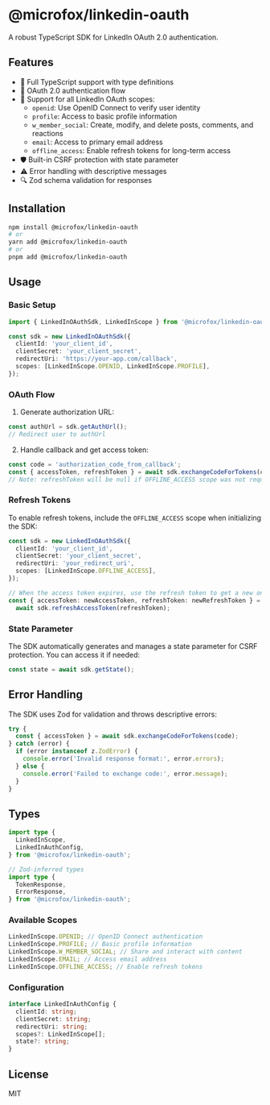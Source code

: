 # @microfox/linkedin-oauth

A robust TypeScript SDK for LinkedIn OAuth 2.0 authentication.

## Features

- 📘 Full TypeScript support with type definitions
- 🔐 OAuth 2.0 authentication flow
- 🔑 Support for all LinkedIn OAuth scopes:
  - `openid`: Use OpenID Connect to verify user identity
  - `profile`: Access to basic profile information
  - `w_member_social`: Create, modify, and delete posts, comments, and reactions
  - `email`: Access to primary email address
  - `offline_access`: Enable refresh tokens for long-term access
- 🛡️ Built-in CSRF protection with state parameter
- ⚠️ Error handling with descriptive messages
- 🔍 Zod schema validation for responses

## Installation

```bash
npm install @microfox/linkedin-oauth
# or
yarn add @microfox/linkedin-oauth
# or
pnpm add @microfox/linkedin-oauth
```

## Usage

### Basic Setup

```typescript
import { LinkedInOAuthSdk, LinkedInScope } from '@microfox/linkedin-oauth';

const sdk = new LinkedInOAuthSdk({
  clientId: 'your_client_id',
  clientSecret: 'your_client_secret',
  redirectUri: 'https://your-app.com/callback',
  scopes: [LinkedInScope.OPENID, LinkedInScope.PROFILE],
});
```

### OAuth Flow

1. Generate authorization URL:

```typescript
const authUrl = sdk.getAuthUrl();
// Redirect user to authUrl
```

2. Handle callback and get access token:

```typescript
const code = 'authorization_code_from_callback';
const { accessToken, refreshToken } = await sdk.exchangeCodeForTokens(code);
// Note: refreshToken will be null if OFFLINE_ACCESS scope was not requested
```

### Refresh Tokens

To enable refresh tokens, include the `OFFLINE_ACCESS` scope when initializing the SDK:

```typescript
const sdk = new LinkedInOAuthSdk({
  clientId: 'your_client_id',
  clientSecret: 'your_client_secret',
  redirectUri: 'your_redirect_uri',
  scopes: [LinkedInScope.OFFLINE_ACCESS],
});

// When the access token expires, use the refresh token to get a new one:
const { accessToken: newAccessToken, refreshToken: newRefreshToken } =
  await sdk.refreshAccessToken(refreshToken);
```

### State Parameter

The SDK automatically generates and manages a state parameter for CSRF protection. You can access it if needed:

```typescript
const state = await sdk.getState();
```

## Error Handling

The SDK uses Zod for validation and throws descriptive errors:

```typescript
try {
  const { accessToken } = await sdk.exchangeCodeForTokens(code);
} catch (error) {
  if (error instanceof z.ZodError) {
    console.error('Invalid response format:', error.errors);
  } else {
    console.error('Failed to exchange code:', error.message);
  }
}
```

## Types

```typescript
import type {
  LinkedInScope,
  LinkedInAuthConfig,
} from '@microfox/linkedin-oauth';

// Zod-inferred types
import type {
  TokenResponse,
  ErrorResponse,
} from '@microfox/linkedin-oauth';
```

### Available Scopes

```typescript
LinkedInScope.OPENID; // OpenID Connect authentication
LinkedInScope.PROFILE; // Basic profile information
LinkedInScope.W_MEMBER_SOCIAL; // Share and interact with content
LinkedInScope.EMAIL; // Access email address
LinkedInScope.OFFLINE_ACCESS; // Enable refresh tokens
```

### Configuration

```typescript
interface LinkedInAuthConfig {
  clientId: string;
  clientSecret: string;
  redirectUri: string;
  scopes?: LinkedInScope[];
  state?: string;
}
```

## License

MIT
